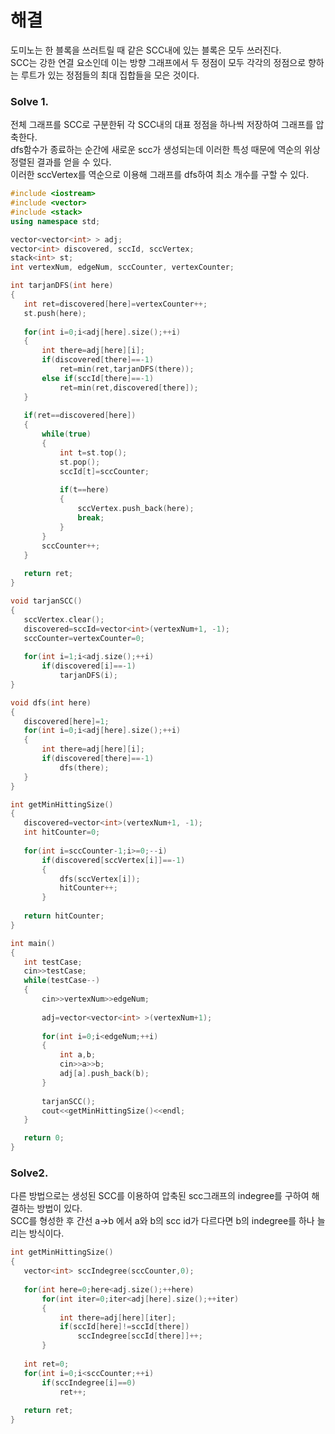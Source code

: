  # 해결 
 도미노는 한 블록을 쓰러트릴 때 같은 SCC내에 있는 블록은 모두 쓰러진다.  
 SCC는 강한 연결 요소인데 이는 방향 그래프에서 두 정점이 모두 각각의 정점으로 향하는 루트가 있는 정점들의 최대 집합들을 모은 것이다.  
 
 ### Solve 1.
 전체 그래프를 SCC로 구분한뒤 각 SCC내의 대표 정점을 하나씩 저장하여 그래프를 압축한다.  
 dfs함수가 종료하는 순간에 새로운 scc가 생성되는데 이러한 특성 때문에 역순의 위상 정렬된 결과를 얻을 수 있다.  
 이러한 sccVertex를 역순으로 이용해 그래프를 dfs하여 최소 개수를 구할 수 있다.  
 ```c++
 #include <iostream>
#include <vector>
#include <stack>
using namespace std;

vector<vector<int> > adj;
vector<int> discovered, sccId, sccVertex;
stack<int> st;
int vertexNum, edgeNum, sccCounter, vertexCounter;

int tarjanDFS(int here)
{
    int ret=discovered[here]=vertexCounter++;
    st.push(here);
    
    for(int i=0;i<adj[here].size();++i)
    {
        int there=adj[here][i];
        if(discovered[there]==-1)
            ret=min(ret,tarjanDFS(there));
        else if(sccId[there]==-1)
            ret=min(ret,discovered[there]);
    }
    
    if(ret==discovered[here])
    {
        while(true)
        {
            int t=st.top();
            st.pop();
            sccId[t]=sccCounter;
            
            if(t==here) 
            {
                sccVertex.push_back(here);
                break;
            }
        }
        sccCounter++;
    }
    
    return ret;
}

void tarjanSCC()
{
    sccVertex.clear();
    discovered=sccId=vector<int>(vertexNum+1, -1);
    sccCounter=vertexCounter=0;
    
    for(int i=1;i<adj.size();++i)
        if(discovered[i]==-1)
            tarjanDFS(i);
}

void dfs(int here)
{
    discovered[here]=1;
    for(int i=0;i<adj[here].size();++i)
    {
        int there=adj[here][i];
        if(discovered[there]==-1)
            dfs(there);
    }
}

int getMinHittingSize()
{
    discovered=vector<int>(vertexNum+1, -1);
    int hitCounter=0;
    
    for(int i=sccCounter-1;i>=0;--i)
        if(discovered[sccVertex[i]]==-1)
        {
            dfs(sccVertex[i]);
            hitCounter++;
        }
    
    return hitCounter;
}

int main()
{
    int testCase;
    cin>>testCase;
    while(testCase--)
    {
        cin>>vertexNum>>edgeNum;
        
        adj=vector<vector<int> >(vertexNum+1);
        
        for(int i=0;i<edgeNum;++i)
        {
            int a,b;
            cin>>a>>b;
            adj[a].push_back(b);
        }
        
        tarjanSCC();
        cout<<getMinHittingSize()<<endl;
    }

    return 0;
}
 ```
 ### Solve2.
 다른 방법으로는 생성된 SCC를 이용하여 압축된 scc그래프의 indegree를 구하여 해결하는 방법이 있다.  
 SCC를 형성한 후 간선 a->b 에서 a와 b의 scc id가 다르다면 b의 indegree를 하나 늘리는 방식이다.  
 ```c++
 int getMinHittingSize()
{
    vector<int> sccIndegree(sccCounter,0);
    
    for(int here=0;here<adj.size();++here)
        for(int iter=0;iter<adj[here].size();++iter)
        {
            int there=adj[here][iter];
            if(sccId[here]!=sccId[there])
                sccIndegree[sccId[there]]++;
        }
    
    int ret=0;
    for(int i=0;i<sccCounter;++i)
        if(sccIndegree[i]==0)
            ret++;
    
    return ret;
}
 ```
